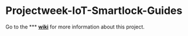 # Projectweek-IoT-Smartlock-Guides
Go to the  *** **[wiki](https://github.com/vincelukkesen/Projectweek-IoT-Smartlock-Guides/wiki/Guides-for-this-project)** for more information about this project. 
